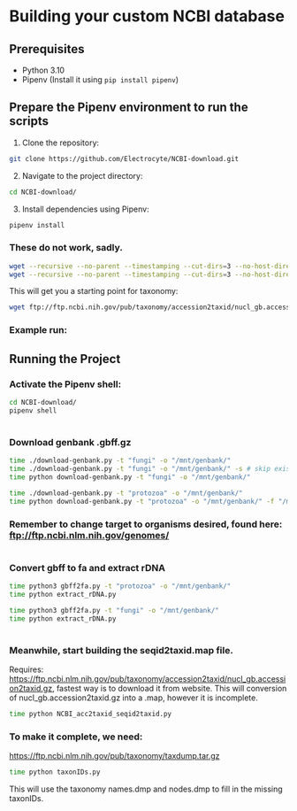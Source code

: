 # Building your custom NCBI database

## Prerequisites

- Python 3.10 
- Pipenv (Install it using `pip install pipenv`)

## Prepare the Pipenv environment to run the scripts

1. Clone the repository:

```bash
git clone https://github.com/Electrocyte/NCBI-download.git
```

2. Navigate to the project directory:

```bash
cd NCBI-download/
```

3. Install dependencies using Pipenv:

```bash
pipenv install
```

### These do not work, sadly.

```bash
wget --recursive --no-parent --timestamping --cut-dirs=3 --no-host-directories --accept "*.gbff.gz" -P fungi/ ftp://ftp.ncbi.nlm.nih.gov/genomes/genbank/fungi/
wget --recursive --no-parent --timestamping --cut-dirs=3 --no-host-directories --accept "*.gbff.gz" -P protozoa/ ftp://ftp.ncbi.nlm.nih.gov/genomes/genbank/protozoa/
```
This will get you a starting point for taxonomy:
```bash
wget ftp://ftp.ncbi.nih.gov/pub/taxonomy/accession2taxid/nucl_gb.accession2taxid.gz
```

### Example run:


## Running the Project

### Activate the Pipenv shell:

```bash
cd NCBI-download/
pipenv shell
```

# #########################
### Download genbank .gbff.gz

```bash
time ./download-genbank.py -t "fungi" -o "/mnt/genbank/"
time ./download-genbank.py -t "fungi" -o "/mnt/genbank/" -s # skip existing folders (only useful for initial run that breaks)
time python download-genbank.py -t "fungi" -o "/mnt/genbank/"

time ./download-genbank.py -t "protozoa" -o "/mnt/genbank/"
time python download-genbank.py -t "protozoa" -o "/mnt/genbank/" -f "/mnt/genbank/protozoa-failures.json"
```

### Remember to change target to organisms desired, found here: ftp://ftp.ncbi.nlm.nih.gov/genomes/


# #########################
### Convert gbff to fa and extract rDNA

```bash
time python3 gbff2fa.py -t "protozoa" -o "/mnt/genbank/"
time python extract_rDNA.py

time python3 gbff2fa.py -t "fungi" -o "/mnt/genbank/"
time python extract_rDNA.py
```


# #########################
### Meanwhile, start building the seqid2taxid.map file.
Requires: https://ftp.ncbi.nlm.nih.gov/pub/taxonomy/accession2taxid/nucl_gb.accession2taxid.gz, fastest way is to download it from website.
This will conversion of nucl_gb.accession2taxid.gz into a .map, however it is incomplete.
```bash
time python NCBI_acc2taxid_seqid2taxid.py
```


### To make it complete, we need:

https://ftp.ncbi.nlm.nih.gov/pub/taxonomy/taxdump.tar.gz
```bash
time python taxonIDs.py
```
This will use the taxonomy names.dmp and nodes.dmp to fill in the missing taxonIDs.
